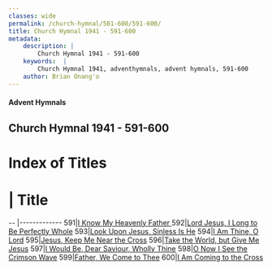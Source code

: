 ```yaml
---
classes: wide
permalink: /church-hymnal/501-600/591-600/
title: Church Hymnal 1941 - 591-600
metadata:
    description: |
        Church Hymnal 1941 - 591-600
    keywords:  |
        Church Hymnal 1941, adventhymnals, advent hymnals, 591-600
    author: Brian Onang'o
---
```


#### Advent Hymnals
## Church Hymnal 1941 - 591-600

# Index of Titles
# | Title                        
-- |-------------
591|[I Know My Heavenly Father ](/church-hymnal/501-600/591-600/I-Know-My-Heavenly-Father-)
592|[Lord Jesus, I Long to Be Perfectly Whole](/church-hymnal/501-600/591-600/Lord-Jesus,-I-Long-to-Be-Perfectly-Whole)
593|[Look Upon Jesus, Sinless Is He](/church-hymnal/501-600/591-600/Look-Upon-Jesus,-Sinless-Is-He)
594|[I Am Thine, O Lord](/church-hymnal/501-600/591-600/I-Am-Thine,-O-Lord)
595|[Jesus, Keep Me Near the Cross](/church-hymnal/501-600/591-600/Jesus,-Keep-Me-Near-the-Cross)
596|[Take the World, but Give Me Jesus](/church-hymnal/501-600/591-600/Take-the-World,-but-Give-Me-Jesus)
597|[I Would Be, Dear Saviour, Wholly Thine](/church-hymnal/501-600/591-600/I-Would-Be,-Dear-Saviour,-Wholly-Thine)
598|[O Now I See the Crimson Wave](/church-hymnal/501-600/591-600/O-Now-I-See-the-Crimson-Wave)
599|[Father, We Come to Thee](/church-hymnal/501-600/591-600/Father,-We-Come-to-Thee)
600|[I Am Coming to the Cross](/church-hymnal/501-600/591-600/I-Am-Coming-to-the-Cross)